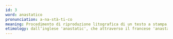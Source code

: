 ```yaml
---
id: 3
word: anastatico
pronunciation: a-na-stà-ti-co
meaning: Procedimento di riproduzione litografica di un testo a stampa, fondato sul trasporto diretto dello stampato alla pietra con cui si ottiene una matrice uguale a quella della stampa originale
etimology: dall’inglese 'anastatic', che attraverso il francese 'anastatique' è derivato del greco 'anástasis' (‘risurrezione’), che è un derivato di 'anístamai' (‘sorgere, risorgere’), in quanto da 'hístamai' (‘stare’), col prefisso 'ana' (‘in su’).
---
```

